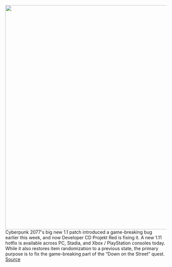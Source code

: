 <img src='https://cdn.vox-cdn.com/thumbor/HKOvgDHLHAitCBi7UOa7HfMOZnk=/0x0:3350x2513/1200x800/filters:focal(1407x989:1943x1525)/cdn.vox-cdn.com/uploads/chorus_image/image/68732937/1230147373.0.jpg' width='700px' /><br/>
Cyberpunk 2077's big new 1.1 patch introduced a game-breaking bug earlier this week, and now Developer CD Projekt Red is fixing it. A new 1.11 hotfix is available across PC, Stadia, and Xbox / PlayStation consoles today. While it also restores item randomization to a previous state, the primary purpose is to fix the game-breaking part of the “Down on the Street” quest.
<a href='https://www.theverge.com/2021/1/28/22253990/cyberpunk-2077-new-1-11-update-hotfix-game-breaking-bug'> Source <a/>